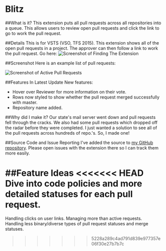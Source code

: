 # Blitz
##What is it?
This extension puts all pull requests across all repositories into a queue. This allows users to review open pull requests and click the link to go to work the pull request.

##Details
This is for VSTS (VSO, TFS 2015). This extension shows all of the open pull requests in a project. The approver can then follow a link to work the pull request.
Go here:
![Screenshot of Finding The Extension](https://sierpinski.gallery.vsassets.io/_apis/public/gallery/publisher/sierpinski/extension/blitz-allpulls-extension/0.5.0/assetbyname/Microsoft.VisualStudio.Services.Screenshots.2 "Finding the Extension")

##Screenshot
Here is an example list of pull requests:

![Screenshot of Active Pull Requests](https://sierpinski.gallery.vsassets.io/_apis/public/gallery/publisher/sierpinski/extension/blitz-allpulls-extension/0.5.0/assetbyname/Microsoft.VisualStudio.Services.Screenshots.1 "Screenshot/Active Pull Requests")

##Features In Latest Update
New features:
* Hover over Reviewer for more information on their vote.
* Rows now styled to show whether the pull request merged successfully with master.
* Repository name added.

##Why did I make it?
Our state's mail server went down and pull requests fell through the cracks. We also had some pull requests which dropped off the radar before they were completed. I just wanted a solution to see all of the pull requests across hundreds of repo.'s. So, I made one!

##Source Code and Issue Reporting
I've added the source to [my GitHub repository](https://github.com/sierpinski/Blitz). Please open issues with the extension there so I can track them more easily.

##Feature Ideas
<<<<<<< HEAD
Dive into code policies and more detailed statuses for each pull request.
=======
Handling clicks on user links. Managing more than active requests. Handling less binary/diverse types of pull request statuses and merge statuses.
>>>>>>> 5228a289c4ad791d839e977357e06f30e27b7b7c
